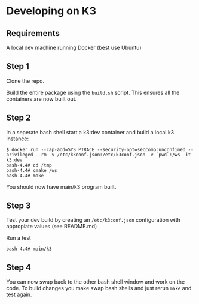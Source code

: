 # Developing on K3

## Requirements

A local dev machine running Docker (best use Ubuntu)

## Step 1

Clone the repo.

Build the entire package using the ```build.sh``` script. This ensures all the containers are now built out.

## Step 2

In a seperate bash shell start a k3:dev container and build a local k3 instance:

```
$ docker run --cap-add=SYS_PTRACE --security-opt=seccomp:unconfined --privileged --rm -v /etc/k3conf.json:/etc/k3conf.json -v `pwd`:/ws -it k3:dev
bash-4.4# cd /tmp
bash-4.4# cmake /ws
bash-4.4# make
```

You should now have main/k3 program built.

## Step 3

Test your dev build by creating an ```/etc/k3conf.json``` configuration with appropiate values (see README.md)

Run a test

```
bash-4.4# main/k3
```

## Step 4

You can now swap back to the other bash shell window and work on the code. To build changes you make swap bash shells and just rerun ```make``` and test again.

